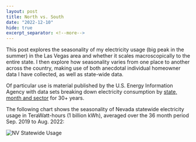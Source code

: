 ```yaml
---
layout: post
title: North vs. South
date: "2022-12-10"
hide: true
excerpt_separator: <!--more-->
---
```


This post explores the seasonality of my electricity usage (big peak in the summer) in the Las Vegas area and whether it scales macroscopically 
to the entire state.  I then explore how seasonality varies from one place to another across the country, making use of both anecdotal individual 
homeowner data I have collected, as well as state-wide data.  

<!--more-->

Of particular use is material published by the U.S. Energy Information Agency with data sets breaking down electricity consumption
by [state, month and sector](https://www.eia.gov/electricity/data.php#sales) for 30+ years.  

The following chart shows the seasonality of Nevada statewide electricity usage in TeraWatt-hours (1 billion kWh), averaged over the 36 month period 
Sep. 2019 to Aug. 2022:

![NV Statewide Usage](/assets/images/post3_usage_Aug.png)


